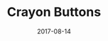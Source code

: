 ---
layout: default
modal-id: 9
date: 2017-08-14
img: crayon_buttons_thumbnail.png
alt: image-alt
project-date: August 2017
client: Custom Crayon Button Library
client-url: https://github.com/NikShuvalov/Custom-Crayon-Buttons
category: Android Library
description: A library created for a Crayon-related project. It's a Button class that extends appCompatButton that's meant to look like a crayon to add a more playful <span title="Get it? Cause buttons are meant to be touched" style="color:#4d94ff">touch</span> to apps.  <a href="https://github.com/NikShuvalov/Custom-Crayon-Buttons">GitHub Link to Library</a>
title: Crayon Buttons

---